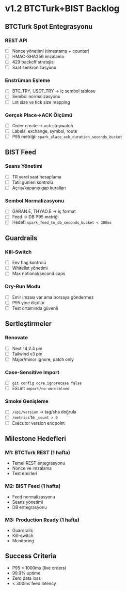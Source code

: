 # v1.2 BTCTurk+BIST Backlog

## BTCTurk Spot Entegrasyonu

### REST API
- [ ] Nonce yönetimi (timestamp + counter)
- [ ] HMAC-SHA256 imzalama
- [ ] 429 backoff stratejisi
- [ ] Saat senkronizasyonu

### Enstrüman Eşleme
- [ ] BTC_TRY, USDT_TRY → iç sembol tablosu
- [ ] Sembol normalizasyonu
- [ ] Lot size ve tick size mapping

### Gerçek Place→ACK Ölçümü
- [ ] Order create → ack stopwatch
- [ ] Labels: exchange, symbol, route
- [ ] P95 metriği: `spark_place_ack_duration_seconds_bucket`

## BIST Feed

### Seans Yönetimi
- [ ] TR yerel saat hesaplama
- [ ] Tatil günleri kontrolü
- [ ] Açılış/kapanış gap kuralları

### Sembol Normalizasyonu
- [ ] GARAN.E, THYAO.E → iç format
- [ ] Feed → DB P95 metriği
- [ ] Hedef: `spark_feed_to_db_seconds_bucket < 300ms`

## Guardrails

### Kill-Switch
- [ ] Env flag kontrolü
- [ ] Whitelist yönetimi
- [ ] Max notional/second caps

### Dry-Run Modu
- [ ] Emir imzası var ama borsaya göndermez
- [ ] P95 yine ölçülür
- [ ] Test ortamında güvenli

## Sertleştirmeler

### Renovate
- [ ] Next 14.2.4 pin
- [ ] Tailwind v3 pin
- [ ] Major/minor ignore, patch only

### Case-Sensitive Import
- [ ] `git config core.ignorecase false`
- [ ] ESLint `import/no-unresolved`

### Smoke Genişleme
- [ ] `/api/version` → tag/sha doğrula
- [ ] `/metrics`'te `_count > 0`
- [ ] Executor version endpoint

## Milestone Hedefleri

### M1: BTCTurk REST (1 hafta)
- Temel REST entegrasyonu
- Nonce ve imzalama
- Test emirleri

### M2: BIST Feed (1 hafta)
- Feed normalizasyonu
- Seans yönetimi
- DB entegrasyonu

### M3: Production Ready (1 hafta)
- Guardrails
- Kill-switch
- Monitoring

## Success Criteria
- P95 < 1000ms (live orders)
- 99.9% uptime
- Zero data loss
- < 300ms feed latency
